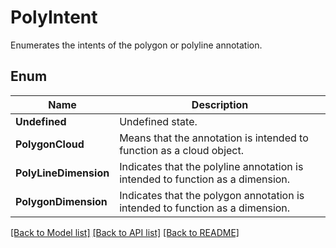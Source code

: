 ﻿
# PolyIntent
Enumerates the intents of the polygon or polyline annotation.

## Enum
 Name | Description
------------ | ------------
**Undefined** | Undefined state.
**PolygonCloud** | Means that the annotation is intended to function as a cloud object.
**PolyLineDimension** | Indicates that the polyline annotation is intended to function as a dimension.
**PolygonDimension** | Indicates that the polygon annotation is intended to function as a dimension.


[[Back to Model list]](../../README.md#documentation-for-models) [[Back to API list]](../../README.md#documentation-for-api-endpoints) [[Back to README]](../../README.md)


